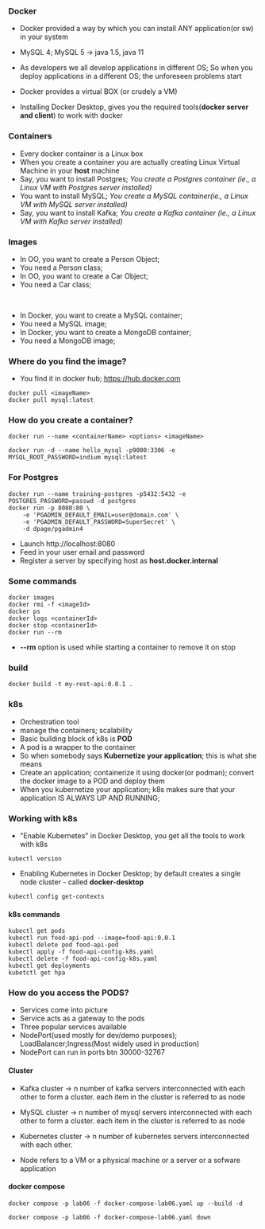 ### Docker

* Docker provided a way by which you can install ANY application(or sw) in your system
* MySQL 4; MySQL 5 -> java 1.5, java 11
* As developers we all develop applications in different OS; So when you deploy applications in a different OS; the unforeseen problems start

* Docker provides a virtual BOX (or crudely a VM)

* Installing Docker Desktop, gives you the required tools(**docker server and client**) to work with docker

### Containers

* Every docker container is a Linux box
* When you create a container you are actually creating  Linux Virtual Machine in your **host** machine
* Say, you want to install Postgres; *You create a Postgres container (ie., a Linux VM with Postgres server installed)*
* You want to install MySQL; *You create a MySQL container(ie., a Linux VM with MySQL server installed)*
* Say, you want to install Kafka; *You create a Kafka container (ie., a Linux VM with Kafka server installed)*

### Images

* In OO, you want to create a Person Object;
* You need a Person class;
* In OO, you want to create a Car Object;
* You need a Car class;
<br/>

* In Docker, you want to create a MySQL container;
* You need a MySQL image;
* In Docker, you want to create a MongoDB container;
* You need a MongoDB image;

### Where do you find the image?


* You find it in docker hub; https://hub.docker.com

```
docker pull <imageName>
docker pull mysql:latest
```

### How do you create a container?

```
docker run --name <containerName> <options> <imageName>
```

```
docker run -d --name hello_mysql -p9000:3306 -e MYSQL_ROOT_PASSWORD=indium mysql:latest
```


### For Postgres

```
docker run --name training-postgres -p5432:5432 -e POSTGRES_PASSWORD=passwd -d postgres
docker run -p 8080:80 \   
    -e 'PGADMIN_DEFAULT_EMAIL=user@domain.com' \
    -e 'PGADMIN_DEFAULT_PASSWORD=SuperSecret' \
    -d dpage/pgadmin4

```

* Launch http://localhost:8080
* Feed in your user email and password
* Register a server by specifying host as **host.docker.internal**



### Some commands

```
docker images
docker rmi -f <imageId>
docker ps
docker logs <containerId>
docker stop <containerId>	
docker run --rm 	
```

* **--rm** option is used while starting a container to remove it on stop

### build

```
docker build -t my-rest-api:0.0.1 .
```


### k8s

* Orchestration tool
* manage the containers; scalability
* Basic building block of k8s is **POD**
* A pod is a wrapper to the container
* So when somebody says **Kubernetize your application**; this is what she means
* Create an application; containerize it using docker(or podman); convert the docker image to a POD and deploy them
* When you kubernetize your application; k8s makes sure that your application IS ALWAYS UP AND RUNNING;

### Working with k8s

* "Enable Kubernetes" in Docker Desktop, you get all the tools to work with k8s

```
kubectl version
```

* Enabling Kubernetes in Docker Desktop; by default creates a single node cluster - called **docker-desktop**

```
kubectl config get-contexts
```

####  k8s commands

```
kubectl get pods
kubectl run food-api-pod --image=food-api:0.0.1
kubectl delete pod food-api-pod
kubectl apply -f food-api-config-k8s.yaml
kubectl delete -f food-api-config-k8s.yaml
kubectl get deployments
kubetctl get hpa
```

### How do you access the PODS?

* Services come into picture
* Service acts as a gateway to the pods
* Three popular services available
* NodePort(used mostly for dev/demo purposes); LoadBalancer;Ingress(Most widely used in production)
* NodePort can run in ports btn 30000-32767



#### Cluster

* Kafka cluster -> n number of kafka servers interconnected with each other to form a cluster. each item in the cluster is referred to as node
* MySQL cluster -> n number of mysql servers interconnected with each other to form a cluster. each item in the cluster is referred to as node
* Kubernetes cluster -> n number of kubernetes servers interconnected with each other. 

* Node refers to a VM or a physical machine or a server or a sofware application


#### docker compose

```
docker compose -p lab06 -f docker-compose-lab06.yaml up --build -d
```

```
docker compose -p lab06 -f docker-compose-lab06.yaml down
```
































